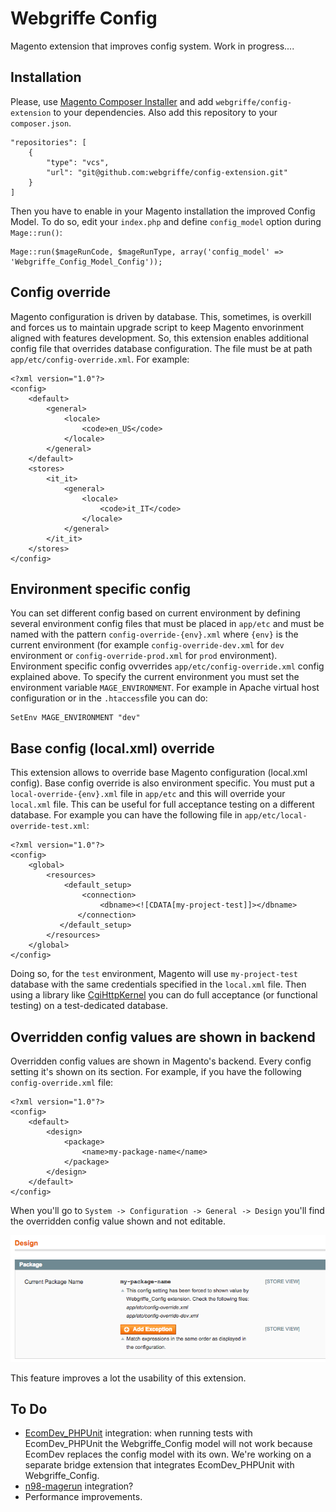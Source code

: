 Webgriffe Config
================

Magento extension that improves config system.
Work in progress....

Installation
------------

Please, use [Magento Composer Installer](https://github.com/magento-hackathon/magento-composer-installer) and add `webgriffe/config-extension` to your dependencies. Also add this repository to your `composer.json`.

	"repositories": [
        {
            "type": "vcs",
            "url": "git@github.com:webgriffe/config-extension.git"
        }
    ]
    
Then you have to enable in your Magento installation the improved Config Model. To do so, edit your `index.php` and define `config_model` option during `Mage::run()`:

	Mage::run($mageRunCode, $mageRunType, array('config_model' => 'Webgriffe_Config_Model_Config'));

Config override
---------------

Magento configuration is driven by database. This, sometimes, is overkill and forces us to maintain upgrade script to keep Magento envorinment aligned with features development.
So, this extension enables additional config file that overrides database configuration. The file must be at path `app/etc/config-override.xml`. For example:

	<?xml version="1.0"?>
	<config>
    	<default>
        	<general>
            	<locale>
                	<code>en_US</code>
	            </locale>
    	    </general>
	    </default>
	    <stores>
	    	<it_it>	    			
    			<general>
            		<locale>
        	        	<code>it_IT</code>
		            </locale>
	    	    </general>
	    	</it_it>
	    </stores>
	</config>
	
Environment specific config
---------------------------

You can set different config based on current environment by defining several environment config files that must be placed in `app/etc` and must be named with the pattern `config-override-{env}.xml` where `{env}` is the current environment (for example `config-override-dev.xml` for `dev` environment or `config-override-prod.xml` for `prod` environment). Environment specific config ovverrides `app/etc/config-override.xml` config explained above. To specify the current environment you must set the environment variable `MAGE_ENVIRONMENT`. For example in Apache virtual host configuration or in the `.htaccess`file you can do:

	SetEnv MAGE_ENVIRONMENT "dev"
	

Base config (local.xml) override
--------------------------------

This extension allows to override base Magento configuration (local.xml config). Base config override is also environment specific. You must put a `local-override-{env}.xml` file in `app/etc` and this will override your `local.xml` file. This can be useful for full acceptance testing on a different database. For example you can have the following file in `app/etc/local-override-test.xml`:

	<?xml version="1.0"?>
	<config>
    	<global>
        	<resources>
            	<default_setup>
                	<connection>
                   		<dbname><![CDATA[my-project-test]]></dbname>
	               </connection>
    	       </default_setup>
        	</resources>
	    </global>
	</config>
	
Doing so, for the `test` environment, Magento will use `my-project-test` database with the same credentials specified in the `local.xml` file.
Then using a library like [CgiHttpKernel](https://github.com/igorw/CgiHttpKernel) you can do full acceptance (or functional testing) on a test-dedicated database.

Overridden config values are shown in backend
---------------------------------------------

Overridden config values are shown in Magento's backend. Every config setting it's shown on its section. For example, if you have the following `config-override.xml` file:

	<?xml version="1.0"?>
	<config>
    	<default>
        	<design>
            	<package>
                	<name>my-package-name</name>
	            </package>
    	    </design>
	    </default>
	</config>

When you'll go to `System -> Configuration -> General -> Design` you'll find the overridden config value shown and not editable.

![image](admin-screenshot.png)

This feature improves a lot the usability of this extension.

To Do
-----

* [EcomDev_PHPUnit](https://github.com/EcomDev/EcomDev_PHPUnit) integration: when running tests with EcomDev\_PHPUnit the Webgriffe\_Config model will not work because EcomDev replaces the config model with its own. We're working on a separate bridge extension that integrates EcomDev\_PHPUnit with Webgriffe\_Config.
* [n98-magerun](https://github.com/netz98/n98-magerun) integration?
* Performance improvements.


